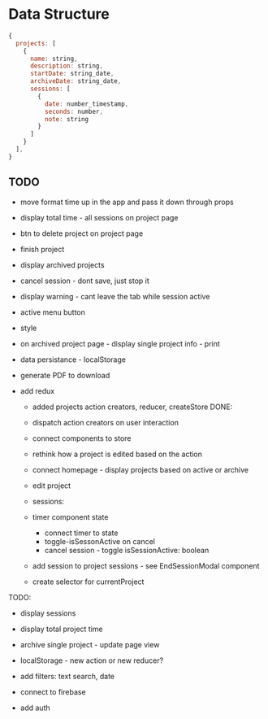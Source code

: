# Data Structure

```js
{
  projects: [
    {
      name: string,
      description: string,
      startDate: string_date,
      archiveDate: string_date,
      sessions: [
        {
          date: number_timestamp,
          seconds: number,
          note: string
        }
      ]
    }
  ],
}
```

## TODO

- move format time up in the app and pass it down through props
- display total time - all sessions on project page
- btn to delete project on project page
- finish project
- display archived projects
- cancel session - dont save, just stop it
- display warning - cant leave the tab while session active
- active menu button
- style
- on archived project page - display single project info - print
- data persistance - localStorage
- generate PDF to download


- add redux
  - added projects action creators, reducer, createStore
DONE:
  - dispatch action creators on user interaction
  - connect components to store
  - rethink how a project is edited based on the action
  - connect homepage - display projects based on active or archive
  - edit project


  - sessions:
  - timer component state
    - connect timer to state
    - toggle-isSessonActive on cancel
    - cancel session - toggle isSessionActive: boolean
  - add session to project sessions - see EndSessionModal component
  - create selector for currentProject

TODO:
  - display sessions
  - display total project time
  - archive single project - update page view

  - localStorage - new action or new reducer?
  - add filters: text search, date
  - connect to firebase
  - add auth
